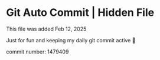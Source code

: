 # Git Auto Commit | Hidden File

This file was added Feb 12, 2025

Just for fun and keeping my daily git commit active 🤪

commit number: 1479409

